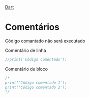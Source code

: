 [Dart](https://github.com/leofds/flutter-class/blob/master/dart/dart.md)

# Comentários

Código comantado não será executado

Comentário de linha

```dart
//print('Código comentado');
```

Comentário de bloco

```dart
/*
print('Código comentado 1');
print('Código comentado 2');
*/
```
